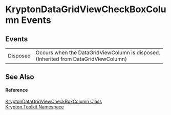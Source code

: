 # KryptonDataGridViewCheckBoxColumn Events




## Events
<table>
<tr>
<td>Disposed</td>
<td>Occurs when the DataGridViewColumn is disposed.<br />(Inherited from DataGridViewColumn)</td></tr>
</table>

## See Also


#### Reference
<a href="8e45b13c-b535-d3a5-f1ac-1bf5532d6a5b.md">KryptonDataGridViewCheckBoxColumn Class</a>  
<a href="79d2eac2-21f4-54ff-7552-b20c33c30600.md">Krypton.Toolkit Namespace</a>  
